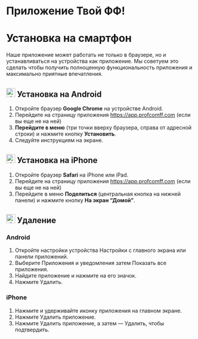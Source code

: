 # Приложение Твой ФФ!

# Установка на смартфон
Наше приложение может работать не только в браузере, но и устанавливаться на устройства как приложение. Мы советуем это сделать чтобы получить полноценную функциональность приложения и максимально приятные впечатления.

## <img src="assets/android.svg" alt="drawing" height="24px"/> Установка на Android
1. Откройте браузер **Google Chrome** на устройстве Android.
2. Перейдите на страницу приложения <a href="https://app.profcomff.com" target="_blank">https://app.profcomff.com</a> (если вы еще не на ней)
3. **Перейдите в меню** (три точки вверху браузера, справа от адресной строки) и нажмите кнопку **Установить**.
4. Следуйте инструкциям на экране.

## <img src="assets/apple.svg" alt="drawing" height="24px"/> Установка на iPhone
1. Откройте браузер **Safari** на iPhone или iPad.
2. Перейдите на страницу приложения <a href="https://app.profcomff.com" target="_blank">https://app.profcomff.com</a> (если вы еще не на ней)
3. Перейдите в меню **Поделиться** (центральная кнопка на нижней панели) и нажмите кнопку **На экран “Домой”**.

## <img src="assets/delete.svg" alt="drawing" height="24px"/> Удаление
### Android
1. Откройте настройки устройства Настройки с главного экрана или панели приложений.
2. Выберите Приложения и уведомления затем Показать все приложения.
3. Найдите приложение и нажмите на его значок.
4. Нажмите Удалить.

### iPhone
1. Нажмите и удерживайте иконку приложения на главном экране.
2. Нажмите Удалить приложение.
3. Нажмите Удалить приложение, а затем — Удалить, чтобы подтвердить.
